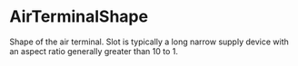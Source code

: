 AirTerminalShape
================

Shape of the air terminal. Slot is typically a long narrow supply device with an aspect ratio generally greater than 10 to 1.
